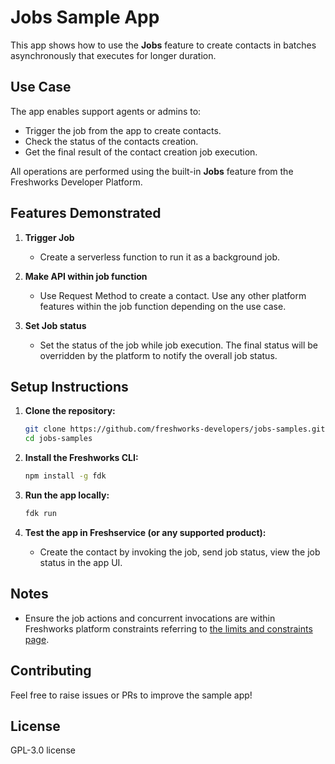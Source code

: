 # Jobs Sample App

This app shows how to use the **Jobs** feature to create contacts in batches asynchronously that executes for longer duration.

## Use Case

The app enables support agents or admins to:

* Trigger the job from the app to create contacts.
* Check the status of the contacts creation.
* Get the final result of the contact creation job execution.

All operations are performed using the built-in **Jobs** feature from the Freshworks Developer Platform.

## Features Demonstrated

1. **Trigger Job**

   * Create a serverless function to run it as a background job.

2. **Make API within job function**

   * Use Request Method to create a contact. Use any other platform features within the job function depending on the use case.

3. **Set Job status**

   * Set the status of the job while job execution. The final status will be overridden by the platform to notify the overall job status.

## Setup Instructions

1. **Clone the repository:**

   ```bash
   git clone https://github.com/freshworks-developers/jobs-samples.git
   cd jobs-samples
   ```

2. **Install the Freshworks CLI:**

   ```bash
   npm install -g fdk
   ```

3. **Run the app locally:**

   ```bash
   fdk run
   ```

4. **Test the app in Freshservice (or any supported product):**

   * Create the contact by invoking the job, send job status, view the job status in the app UI.

## Notes

* Ensure the job actions and concurrent invocations are within Freshworks platform constraints referring to [the limits and constraints page](https://developers.freshworks.com/docs/app-sdk/v3.0/common/rate-limits-and-constraints/).

## Contributing

Feel free to raise issues or PRs to improve the sample app!

## License

GPL-3.0 license
